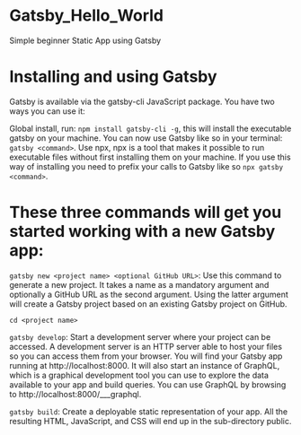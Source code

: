 # Gatsby_Hello_World
Simple beginner Static App using Gatsby

# Installing and using Gatsby
Gatsby is available via the gatsby-cli JavaScript package. You have two ways you can use it:

Global install, run:
```npm install gatsby-cli -g```, this will install the executable gatsby on your machine. You can now use Gatsby like so in your terminal: ```gatsby <command>```.
Use npx, npx is a tool that makes it possible to run executable files without first installing them on your machine. If you use this way of installing you need to prefix your calls to Gatsby like so ```npx gatsby <command>```.

# These three commands will get you started working with a new Gatsby app:

```gatsby new <project name> <optional GitHub URL>```: Use this command to generate a new project. It takes a name as a mandatory argument and optionally a GitHub URL as the second argument. Using the latter argument will create a Gatsby project based on an existing Gatsby project on GitHub.

```cd <project name>```

```gatsby develop```: Start a development server where your project can be accessed. A development server is an HTTP server able to host your files so you can access them from your browser. You will find your Gatsby app running at http://localhost:8000. It will also start an instance of GraphQL, which is a graphical development tool you can use to explore the data available to your app and build queries. You can use GraphQL by browsing to http://localhost:8000/___graphql.

```gatsby build```: Create a deployable static representation of your app. All the resulting HTML, JavaScript, and CSS will end up in the sub-directory public.
